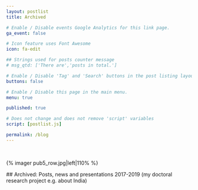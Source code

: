 ```yaml
---
layout: postlist
title: Archived

# Enable / Disable events Google Analytics for this link page.
ga_event: false

# Icon feature uses Font Awesome
icon: fa-edit

## Strings used for posts counter message
# msg_qtd: ['There are','posts in total.']

# Enable / Disable 'Tag' and 'Search' buttons in the post listing layout.
buttons: false

# Enable / Disable this page in the main menu.
menu: true

published: true

# Does not change and does not remove 'script' variables
script: [postlist.js]

permalink: /blog
---
```

<br>
<p>
{% imager pub5_row.jpg|left|110% %}

</p>
<div style="clear:both;">
</div>
## Archived: Posts, news and presentations 2017-2019 (my doctoral research project e.g. about India)

